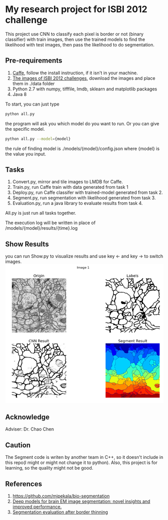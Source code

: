 # My research project for ISBI 2012 challenge

This project use CNN to classify each pixel is border or not (binary classifier) with train images, then use the trained models to find the likelihood with test images, then pass the likelihood to do segmentation.

## Pre-requirements

1. [Caffe](http://caffe.berkeleyvision.org/), follow the install instruction, if it isn't in your machine. 
2. [The images of ISBI 2012 challenges](http://brainiac2.mit.edu/isbi_challenge/home), download the images and place them in ./data folder
3. Python 2.7 with numpy, tifffile, lmdb, sklearn and matplotlib packages
4. Java 8

To start, you can just type 
```bash
python all.py
```

the program will ask you which model do you want to run. Or you can give the specific model. 
```bash
python all.py --model={model}
```

the rule of finding model is ./models/{model}/config.json where {model} is the value you input.

## Tasks
1. Convert.py, mirror and tile images to LMDB for Caffe.
2. Train.py, run Caffe train with data generated from task 1
3. Deploy.py, run Caffe classifer with trained-model generated from task 2.
4. Segment.py, run segmentation with likelihood generated from task 3.
5. Evaluation.py, run a java library to evaluate results from task 4.

All.py is just run all tasks together.

The execution log will be written in place of /models/{model}/results/{time}.log 

## Show Results
you can run Show.py to visualize results and use key ← and key → to switch images.
![Alt sample](sample.png)

## Acknowledge

Adviser: Dr. Chao Chen

## Caution
The Segment code is writen by another team in C++, so it doesn't include in this repo(I might or might not change it to python). Also, this project is for learning, so the quality might not be good. 
 
## References

1. https://github.com/mjpekala/bio-segmentation
2. [Deep models for brain EM image segmentation: novel insights and improved performance.](https://www.ncbi.nlm.nih.gov/pubmed/27153603)
3. [Segmentation evaluation after border thinning](http://imagej.net/Segmentation_evaluation_after_border_thinning_-_Script)